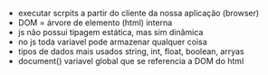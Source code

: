 * executar scrpits a partir do cliente da nossa aplicação (browser)
* DOM = árvore de elemento (html) interna
* js não possui tipagem estática, mas sim dinâmica
* no js toda variavel pode armazenar qualquer coisa 
* tipos de dados mais usados string, int, float, boolean, arryas
* document() variavel global que se referencia a DOM do html
